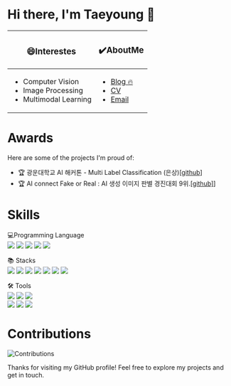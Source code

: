 # Hi there, I'm Taeyoung 👋

<!--
😄 I'm interestes
- NLP
- Computer Vison 
- Multimodal Learning

✔️ Check more About me 
- [Blog]([https://velog.io/@taemin-steve/series](https://injeolmi-bubbletea.tistory.com/))
- [CV](https://velog.io/@taemin-steve/series](https://www.notion.so/ehmin/CV-f2c2d4b0f6a2437c927a0f385ab3eedf?pvs=4))
- [Email](kty4119@naver.com)
-->

|<h3>😄Interestes</h3>|<h3>✔️AboutMe</h3>|
|------|---|
|<ul><li>Computer Vision</li><li>Image Processing</li><li>Multimodal Learning</li></ul>|<ul style="text-align: left;"><li><a href="https://injeolmi-bubbletea.tistory.com/">Blog 🔥</a></li><li><a href="https://ehmin.notion.site/2af09938f6824f06b2dbef995a1fab36?pvs=4">CV</a></li><li><a href="mailto:kty4119@naver.com">Email</a></li></ul>|



# Awards
Here are some of the projects I'm proud of:

- 🏆 광운대학교 AI 해커톤 - Multi Label Classification (은상)[[github](https://www.kaggle.com/competitions/riiid-test-answer-prediction)]
- 🏆 AI connect Fake or Real : AI 생성 이미지 판별 경진대회 9위.[[github]](https://github.com/taemin-steve/Fake_or_Real)]


<!--## Contact Me-->
<!--- <a href="https://velog.io/@taemin-steve/series" target="_blank"><img src="https://img.shields.io/badge/Velog-white?style=flat&logo=velog&logoColor=#20C997"/></a>-->

<!---## Stats-->

<!--<table id="stats"><tr><td valign="top" width="55%">-->
<!-- <img src="https://github-readme-stats.vercel.app/api?username=taemin-steve&show_icons=true&count_private=true&hide_border=true&theme=vue" align="left" style="width: 100%" /></td>-->
<!-- <td valign="top" width="45%">-->
<!-- <img src="https://github-readme-stats.vercel.app/api/top-langs/?username=taemin-steve&hide_border=true&layout=compact&theme=vue" align="left" style="width: 100%" /></td></tr>-->
<!--</table>  -->

<!---![Your GitHub stats](https://github-readme-stats.vercel.app/api?username=taemin-steve&show_icons=true&theme=vue)-->

<!---## Top Languages-->
<!---![Top Languages](https://github-readme-stats.vercel.app/api/top-langs/?username=taemin-steve&layout=compact&theme=vue)-->

# Skills
💻Programming Language<br>
<span>
<img src ="https://img.shields.io/badge/Python-3776AB.svg?style=flat&logo=Python&logoColor=white"/>
<img src="https://img.shields.io/badge/Java-276DC3?style=flat-square&logo=OpenJDK&logoColor=white">
<img src="https://img.shields.io/badge/R-276DC3?style=flat-square&logo=R&logoColor=white">
<img src="https://img.shields.io/badge/C-276DC3?style=flat-square&logo=C&logoColor=white">
<img src="https://img.shields.io/badge/mysql-4479A1?style=flat-square&logo=mysql&logoColor=white">
</span>

📚 Stacks<br>
<span>
<img src="https://img.shields.io/badge/Pandas-150458?style=flat-square&logo=Pandas&logoColor=white">
<img src="https://img.shields.io/badge/Numpy-150458?style=flat-square&logo=Numpy&logoColor=white">
<img src="https://img.shields.io/badge/scikit-learn-F7931E?style=flat&logo=scikit-learn&logoColor=white"/>
<img src="https://img.shields.io/badge/TensorFlow-FF6F00?style=flat&logo=TensorFlow&logoColor=white"/> 
<img src="https://img.shields.io/badge/PyTorch-EE4C2C?style=flat-square&logo=PyTorch&logoColor=white">
<img src ="https://img.shields.io/badge/OpenCV-5C3EE8.svg?style=flat&logo=OpenCV&logoColor=white"/>
<img src="https://img.shields.io/badge/Matplotlib-00ffff?style=flat-square&logo=Matplotlib&logoColor=black">
</span>

🛠 Tools<br>
<span>
<img src="https://img.shields.io/badge/Visual Studio Code-007ACC?style=flat&logo=Visual Studio Code&logoColor=white"/>
<img src="https://img.shields.io/badge/Google Colab-F9AB00?style=flat&logo=Google Colab&logoColor=white"/>
<img src="https://img.shields.io/badge/Jupyter-F37626?style=flat&logo=Jupyter&logoColor=white"/>  
<img src="https://img.shields.io/badge/Anaconda-44A833?style=flat&logo=Anaconda&logoColor=white"/> 
<img src="https://img.shields.io/badge/Tableau-E97627?style=flat-square&logo=Tableau&logoColor=white"/>
<img src="https://img.shields.io/badge/Notion-000000.svg?style=flat&logo=Notion&logoColor=white"/>
</span>
<!--- 💻 Programming Languages: [List of Programming Languages]-->
<!--- 🛠️ Tools & Technologies: [List of Tools and Technologies]-->
<!--- 📚 Currently learning: [What you're currently learning]-->



# Contributions
![Contributions](https://github-readme-streak-stats.herokuapp.com/?user=kty4119&theme=vue)
<!--## Visitors-->
<!--![Visitors](https://visitor-badge.glitch.me/badge?page_id=kty4119)-->

Thanks for visiting my GitHub profile! Feel free to explore my projects and get in touch.
